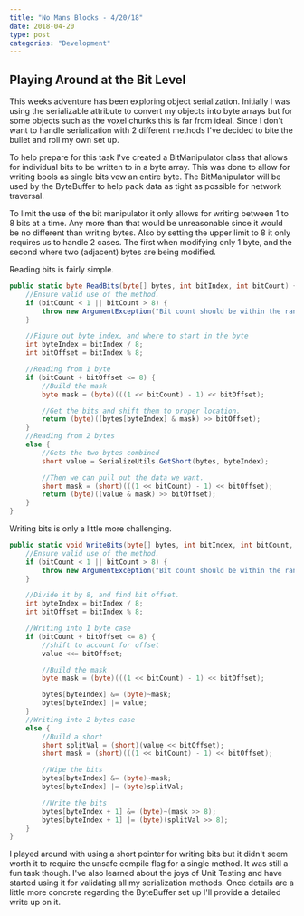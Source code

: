 ```yaml
---
title: "No Mans Blocks - 4/20/18"
date: 2018-04-20
type: post
categories: "Development"
---
```


## Playing Around at the Bit Level

This weeks adventure has been exploring object serialization. Initially I was using the serializable attribute to convert my objects into byte arrays but for some objects such as the voxel chunks this is far from ideal. Since I don't want to handle serialization with 2 different methods I've decided to bite the bullet and roll my own set up.

To help prepare for this task I've created a BitManipulator class that allows for individual bits to be written to in a byte array. This was done to allow for writing bools as single bits vew an entire byte. The BitManipulator will be used by the ByteBuffer to help pack data as tight as possible for network traversal.

To limit the use of the bit manipulator it only allows for writing between 1 to 8 bits at a time. Any more than that would be unreasonable since it would be no different than writing bytes. Also by setting the upper limit to 8 it only requires us to handle 2 cases. The first when modifying only 1 byte, and the second where two (adjacent) bytes are being modified.

Reading bits is fairly simple.

```c#
public static byte ReadBits(byte[] bytes, int bitIndex, int bitCount) {
    //Ensure valid use of the method.
    if (bitCount < 1 || bitCount > 8) {
        throw new ArgumentException("Bit count should be within the range of 1 to 8!");
    }

    //Figure out byte index, and where to start in the byte
    int byteIndex = bitIndex / 8;
    int bitOffset = bitIndex % 8;

    //Reading from 1 byte
    if (bitCount + bitOffset <= 8) {
        //Build the mask
        byte mask = (byte)(((1 << bitCount) - 1) << bitOffset);

        //Get the bits and shift them to proper location.
        return (byte)((bytes[byteIndex] & mask) >> bitOffset);
    }
    //Reading from 2 bytes
    else {
        //Gets the two bytes combined
        short value = SerializeUtils.GetShort(bytes, byteIndex);

        //Then we can pull out the data we want.
        short mask = (short)(((1 << bitCount) - 1) << bitOffset);
        return (byte)((value & mask) >> bitOffset);
    }
}
```

Writing bits is only a little more challenging.

```c#
public static void WriteBits(byte[] bytes, int bitIndex, int bitCount, byte value) {
    //Ensure valid use of the method.
    if (bitCount < 1 || bitCount > 8) {
        throw new ArgumentException("Bit count should be within the range of 1 to 8!");
    }

    //Divide it by 8, and find bit offset.
    int byteIndex = bitIndex / 8;
    int bitOffset = bitIndex % 8;

    //Writing into 1 byte case
    if (bitCount + bitOffset <= 8) {
        //shift to account for offset
        value <<= bitOffset;

        //Build the mask
        byte mask = (byte)(((1 << bitCount) - 1) << bitOffset);

        bytes[byteIndex] &= (byte)~mask;
        bytes[byteIndex] |= value;
    }
    //Writing into 2 bytes case
    else {
        //Build a short
        short splitVal = (short)(value << bitOffset);
        short mask = (short)(((1 << bitCount) - 1) << bitOffset);

        //Wipe the bits
        bytes[byteIndex] &= (byte)~mask;
        bytes[byteIndex] |= (byte)splitVal;

        //Write the bits
        bytes[byteIndex + 1] &= (byte)~(mask >> 8);
        bytes[byteIndex + 1] |= (byte)(splitVal >> 8);
    }
}
```

I played around with using a short pointer for writing bits but it didn't seem worth it to require the unsafe compile flag for a single method. It was still a fun task though. I've also learned about the joys of Unit Testing and have started using it for validating all my serialization methods. Once details are a little more concrete regarding the ByteBuffer set up I'll provide a detailed write up on it.
